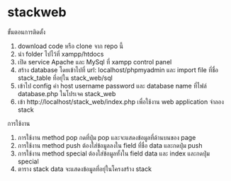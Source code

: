 # stackweb

ขั้นตอนการติดตั้ง 
1. download code หรือ clone จาก repo นี้
2. นำ folder ไปไว้ที่ xampp/htdocs
3. เปิด service Apache และ MySql ที่ xampp control panel
4. สร้าง database โดยเข้าไปที่ url: localhost/phpmyadmin และ import file ที่ชื่อ stack_table ที่อยุ่ใน stack_web/sql 
5. เข้าไป config ค่า host username password และ database name ที่ไฟล์ database.php ในโปรเจค stack_web 
6. เข้า http://localhost/stack_web/index.php เพื่อใช้งาน web application จำลอง stack


การใช้งาน
1. การใช้งาน method pop กดที่ปุ่ม pop และจะแสดงข้อมูลที่ด้านบนของ page
2. การใช้งาน method push ต้องใส่ข้อมูลลงใน field ที่ชื่อ data และกดปุ่ม push
3. การใช้งาน method special ต้องใส่ข้อมูลทั้งใน field data และ index และกดปุ่ม special
4. ตาราง stack data จะแสดงข้อมูลที่อยุ่ในโครงสร้าง stack
